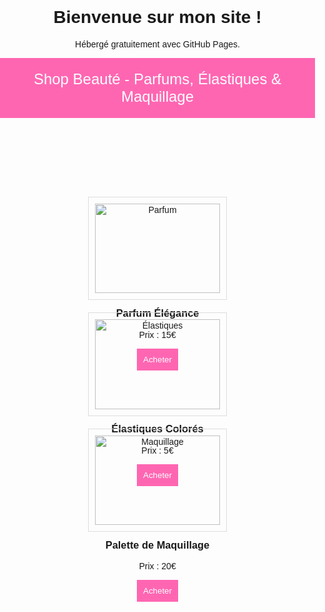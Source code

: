 <!DOCTYPE html>
<html lang="fr">
<head>
    <meta charset="UTF-8">
    <meta name="viewport" content="width=device-width, initial-scale=1.0">
    <title>Mon site gratuit</title>
</head>
<body>
    <h1>Bienvenue sur mon site !</h1>
    <p>Hébergé gratuitement avec GitHub Pages.</p>
</body>
</html>
<!DOCTYPE html>
<html lang="fr">
<head>
    <meta charset="UTF-8">
    <meta name="viewport" content="width=device-width, initial-scale=1.0">
    <title>Shop Beauté - Parfums, Élastiques & Maquillage</title>
    <style>
        body { font-family: Arial, sans-serif; text-align: center; margin: 0; padding: 0; }
        header { background: #ff66b2; color: white; padding: 20px; font-size: 24px; }
        .container { display: flex; flex-wrap: wrap; justify-content: center; padding: 20px; }
        .product { border: 1px solid #ddd; margin: 10px; padding: 10px; width: 200px; }
        .product img { width: 100%; height: auto; }
        .btn { background: #ff66b2; color: white; padding: 10px; border: none; cursor: pointer; }
    </style>
</head>
<body>
    <header>Shop Beauté - Parfums, Élastiques & Maquillage</header>
    <div class="container">
        <div class="product">
            <img src="https://via.placeholder.com/150" alt="Parfum">
            <h3>Parfum Élégance</h3>
            <p>Prix : 15€</p>
            <button class="btn">Acheter</button>
        </div>
        <div class="product">
            <img src="https://via.placeholder.com/150" alt="Élastiques">
            <h3>Élastiques Colorés</h3>
            <p>Prix : 5€</p>
            <button class="btn">Acheter</button>
        </div>
        <div class="product">
            <img src="https://via.placeholder.com/150" alt="Maquillage">
            <h3>Palette de Maquillage</h3>
            <p>Prix : 20€</p>
            <button class="btn">Acheter</button>
        </div>
    </div>
</body>
</html>
